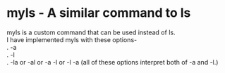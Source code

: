# myls - A similar command to ls

myls is a custom command that can be used instead of ls.    
I have implemented myls with these options-  
    . -a  
    . -l  
    . -la or -al  or -a -l or -l -a (all of these options interpret both of -a and -l.)
